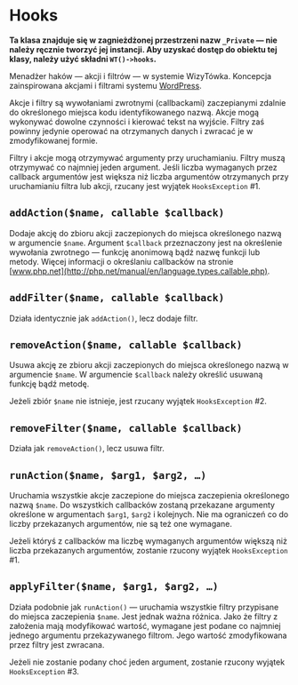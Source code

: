 Hooks
===

**Ta klasa znajduje się w zagnieżdżonej przestrzeni nazw `_Private` — nie należy ręcznie tworzyć jej instancji. Aby uzyskać dostęp do obiektu tej klasy, należy użyć składni `WT()->hooks`.**

Menadżer haków — akcji i filtrów — w systemie WizyTówka. Koncepcja zainspirowana akcjami i filtrami systemu [WordPress](https://codex.wordpress.org/Plugin_API).

Akcje i filtry są wywołaniami zwrotnymi (callbackami) zaczepianymi zdalnie do określonego miejsca kodu identyfikowanego nazwą. Akcje mogą wykonywać dowolne czynności i kierować tekst na wyjście. Filtry zaś powinny jedynie operować na otrzymanych danych i zwracać je w zmodyfikowanej formie.

Filtry i akcje mogą otrzymywać argumenty przy uruchamianiu. Filtry muszą otrzymywać co najmniej jeden argument. Jeśli liczba wymaganych przez callback argumentów jest większa niż liczba argumentów otrzymanych przy uruchamianiu filtra lub akcji, rzucany jest wyjątek `HooksException` #1.

## `addAction($name, callable $callback)`

Dodaje akcję do zbioru akcji zaczepionych do miejsca określonego nazwą w argumencie `$name`. Argument `$callback` przeznaczony jest na określenie wywołania zwrotnego — funkcję anonimową bądź nazwę funkcji lub metody. Więcej informacji o określaniu callbacków na stronie [www.php.net](http://php.net/manual/en/language.types.callable.php).

## `addFilter($name, callable $callback)`

Działa identycznie jak `addAction()`, lecz dodaje filtr.

## `removeAction($name, callable $callback)`

Usuwa akcję ze zbioru akcji zaczepionych do miejsca określonego nazwą w argumencie `$name`. W argumencie `$callback` należy określić usuwaną funkcję bądź metodę.

Jeżeli zbiór `$name` nie istnieje, jest rzucany wyjątek `HooksException` #2.

## `removeFilter($name, callable $callback)`

Działa jak `removeAction()`, lecz usuwa filtr.

## `runAction($name, $arg1, $arg2, …)`

Uruchamia wszystkie akcje zaczepione do miejsca zaczepienia określonego nazwą `$name`. Do wszystkich callbacków zostaną przekazane argumenty określone w argumentach `$arg1`, `$arg2` i kolejnych. Nie ma ograniczeń co do liczby przekazanych argumentów, nie są też one wymagane.

Jeżeli któryś z callbacków ma liczbę wymaganych argumentów większą niż liczba przekazanych argumentów, zostanie rzucony wyjątek `HooksException` #1.

## `applyFilter($name, $arg1, $arg2, …)`

Działa podobnie jak `runAction()` — uruchamia wszystkie filtry przypisane do miejsca zaczepienia `$name`. Jest jednak ważna różnica. Jako że filtry z założenia mają modyfikować wartość, wymagane jest podane co najmniej jednego argumentu przekazywanego filtrom. Jego wartość zmodyfikowana przez filtry jest zwracana.

Jeżeli nie zostanie podany choć jeden argument, zostanie rzucony wyjątek `HooksException` #3.